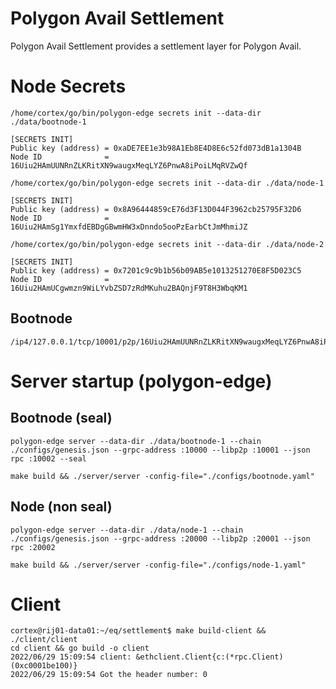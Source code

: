 # Polygon Avail Settlement

Polygon Avail Settlement provides a settlement layer for Polygon Avail.


# Node Secrets

```
/home/cortex/go/bin/polygon-edge secrets init --data-dir ./data/bootnode-1

[SECRETS INIT]
Public key (address) = 0xaDE7EE1e3b98A1Eb8E4D8E6c52fd073dB1a1304B
Node ID              = 16Uiu2HAmUUNRnZLKRitXN9waugxMeqLYZ6PnwA8iPoiLMqRVZwQf

/home/cortex/go/bin/polygon-edge secrets init --data-dir ./data/node-1

[SECRETS INIT]
Public key (address) = 0x8A96444859cE76d3F13D044F3962cb25795F32D6
Node ID              = 16Uiu2HAmSg1YmxfdEBDgGBwmHW3xDnndo5ooPzEarbCtJmMhmiJZ

/home/cortex/go/bin/polygon-edge secrets init --data-dir ./data/node-2

[SECRETS INIT]
Public key (address) = 0x7201c9c9b1b56b09AB5e1013251270E8F5D023C5
Node ID              = 16Uiu2HAmUCgwmzn9WiLYvbZSD7zRdMKuhu2BAQnjF9T8H3WbqKM1

```

## Bootnode

```
/ip4/127.0.0.1/tcp/10001/p2p/16Uiu2HAmUUNRnZLKRitXN9waugxMeqLYZ6PnwA8iPoiLMqRVZwQf
```


# Server startup (polygon-edge)

## Bootnode (seal)
```
polygon-edge server --data-dir ./data/bootnode-1 --chain ./configs/genesis.json --grpc-address :10000 --libp2p :10001 --json
rpc :10002 --seal
```

```
make build && ./server/server -config-file="./configs/bootnode.yaml"
```

## Node (non seal)
```
polygon-edge server --data-dir ./data/node-1 --chain ./configs/genesis.json --grpc-address :20000 --libp2p :20001 --json
rpc :20002
```

```
make build && ./server/server -config-file="./configs/node-1.yaml"
```

# Client

```
cortex@rij01-data01:~/eq/settlement$ make build-client && ./client/client 
cd client && go build -o client
2022/06/29 15:09:54 client: &ethclient.Client{c:(*rpc.Client)(0xc0001be100)}
2022/06/29 15:09:54 Got the header number: 0
```